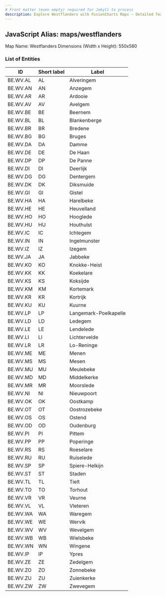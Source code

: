 ```yaml
---
# Front matter (even empty) required for Jekyll to process
description: Explore Westflanders with FusionCharts Maps – Detailed features for seamless integration. Try now & enhance your data visualization today! 
---
```


## JavaScript Alias: maps/westflanders

Map Name: Westflanders
Dimensions (Width x Height): 550x580





### List of Entities

ID | Short label | Label
---|---|---|
BE.WV.AL|AL|Alveringem
BE.WV.AN|AN|Anzegem
BE.WV.AR|AR|Ardooie
BE.WV.AV|AV|Avelgem
BE.WV.BE|BE|Beernem
BE.WV.BL|BL|Blankenberge
BE.WV.BR|BR|Bredene
BE.WV.BG|BG|Bruges
BE.WV.DA|DA|Damme
BE.WV.DE|DE|De Haan
BE.WV.DP|DP|De Panne
BE.WV.DI|DI|Deerlijk
BE.WV.DG|DG|Dentergem
BE.WV.DK|DK|Diksmuide
BE.WV.GI|GI|Gistel
BE.WV.HA|HA|Harelbeke
BE.WV.HE|HE|Heuvelland
BE.WV.HO|HO|Hooglede
BE.WV.HU|HU|Houthulst
BE.WV.IC|IC|Ichtegem
BE.WV.IN|IN|Ingelmunster
BE.WV.IZ|IZ|Izegem
BE.WV.JA|JA|Jabbeke
BE.WV.KO|KO|Knokke-Heist
BE.WV.KK|KK|Koekelare
BE.WV.KS|KS|Koksijde
BE.WV.KM|KM|Kortemark
BE.WV.KR|KR|Kortrijk
BE.WV.KU|KU|Kuurne
BE.WV.LP|LP|Langemark-Poelkapelle
BE.WV.LD|LD|Ledegem
BE.WV.LE|LE|Lendelede
BE.WV.LI|LI|Lichtervelde
BE.WV.LR|LR|Lo-Reninge
BE.WV.ME|ME|Menen
BE.WV.MS|MS|Mesen
BE.WV.MU|MU|Meulebeke
BE.WV.MD|MD|Middelkerke
BE.WV.MR|MR|Moorslede
BE.WV.NI|NI|Nieuwpoort
BE.WV.OK|OK|Oostkamp
BE.WV.OT|OT|Oostrozebeke
BE.WV.OS|OS|Ostend
BE.WV.OD|OD|Oudenburg
BE.WV.PI|PI|Pittem
BE.WV.PP|PP|Poperinge
BE.WV.RS|RS|Roeselare
BE.WV.RU|RU|Ruiselede
BE.WV.SP|SP|Spiere-Helkijn
BE.WV.ST|ST|Staden
BE.WV.TL|TL|Tielt
BE.WV.TO|TO|Torhout
BE.WV.VR|VR|Veurne
BE.WV.VL|VL|Vleteren
BE.WV.WA|WA|Waregem
BE.WV.WE|WE|Wervik
BE.WV.WV|WV|Wevelgem
BE.WV.WB|WB|Wielsbeke
BE.WV.WN|WN|Wingene
BE.WV.IP|IP|Ypres
BE.WV.ZE|ZE|Zedelgem
BE.WV.ZO|ZO|Zonnebeke
BE.WV.ZU|ZU|Zuienkerke
BE.WV.ZW|ZW|Zwevegem

